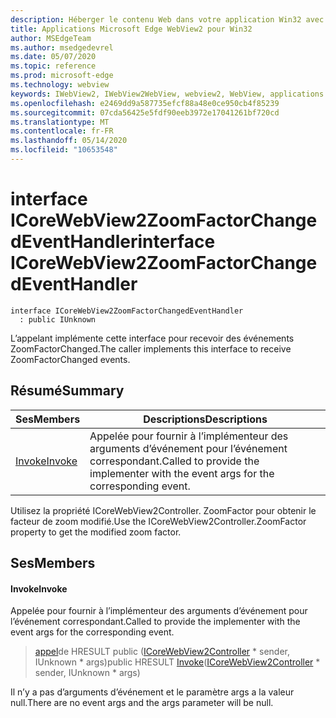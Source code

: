 ```yaml
---
description: Héberger le contenu Web dans votre application Win32 avec le contrôle Microsoft Edge WebView2
title: Applications Microsoft Edge WebView2 pour Win32
author: MSEdgeTeam
ms.author: msedgedevrel
ms.date: 05/07/2020
ms.topic: reference
ms.prod: microsoft-edge
ms.technology: webview
keywords: IWebView2, IWebView2WebView, webview2, WebView, applications Win32, Win32, Edge, ICoreWebView2, ICoreWebView2Controller, contrôle de navigateur, html Edge
ms.openlocfilehash: e2469dd9a587735efcf88a48e0ce950cb4f85239
ms.sourcegitcommit: 07cda56425e5fdf90eeb3972e17041261bf720cd
ms.translationtype: MT
ms.contentlocale: fr-FR
ms.lasthandoff: 05/14/2020
ms.locfileid: "10653548"
---
```

# <span data-ttu-id="c0489-104">interface ICoreWebView2ZoomFactorChangedEventHandler</span><span class="sxs-lookup"><span data-stu-id="c0489-104">interface ICoreWebView2ZoomFactorChangedEventHandler</span></span> 

```
interface ICoreWebView2ZoomFactorChangedEventHandler
  : public IUnknown
```

<span data-ttu-id="c0489-105">L’appelant implémente cette interface pour recevoir des événements ZoomFactorChanged.</span><span class="sxs-lookup"><span data-stu-id="c0489-105">The caller implements this interface to receive ZoomFactorChanged events.</span></span>

## <span data-ttu-id="c0489-106">Résumé</span><span class="sxs-lookup"><span data-stu-id="c0489-106">Summary</span></span>

 <span data-ttu-id="c0489-107">Ses</span><span class="sxs-lookup"><span data-stu-id="c0489-107">Members</span></span>                        | <span data-ttu-id="c0489-108">Descriptions</span><span class="sxs-lookup"><span data-stu-id="c0489-108">Descriptions</span></span>
--------------------------------|---------------------------------------------
[<span data-ttu-id="c0489-109">Invoke</span><span class="sxs-lookup"><span data-stu-id="c0489-109">Invoke</span></span>](#invoke) | <span data-ttu-id="c0489-110">Appelée pour fournir à l’implémenteur des arguments d’événement pour l’événement correspondant.</span><span class="sxs-lookup"><span data-stu-id="c0489-110">Called to provide the implementer with the event args for the corresponding event.</span></span>

<span data-ttu-id="c0489-111">Utilisez la propriété ICoreWebView2Controller. ZoomFactor pour obtenir le facteur de zoom modifié.</span><span class="sxs-lookup"><span data-stu-id="c0489-111">Use the ICoreWebView2Controller.ZoomFactor property to get the modified zoom factor.</span></span>

## <span data-ttu-id="c0489-112">Ses</span><span class="sxs-lookup"><span data-stu-id="c0489-112">Members</span></span>

#### <span data-ttu-id="c0489-113">Invoke</span><span class="sxs-lookup"><span data-stu-id="c0489-113">Invoke</span></span> 

<span data-ttu-id="c0489-114">Appelée pour fournir à l’implémenteur des arguments d’événement pour l’événement correspondant.</span><span class="sxs-lookup"><span data-stu-id="c0489-114">Called to provide the implementer with the event args for the corresponding event.</span></span>

> <span data-ttu-id="c0489-115">[appel](#invoke)de HRESULT public ([ICoreWebView2Controller](icorewebview2controller.md) \* sender, IUnknown \* args)</span><span class="sxs-lookup"><span data-stu-id="c0489-115">public HRESULT [Invoke](#invoke)([ICoreWebView2Controller](icorewebview2controller.md) \* sender, IUnknown \* args)</span></span>

<span data-ttu-id="c0489-116">Il n’y a pas d’arguments d’événement et le paramètre args a la valeur null.</span><span class="sxs-lookup"><span data-stu-id="c0489-116">There are no event args and the args parameter will be null.</span></span>

